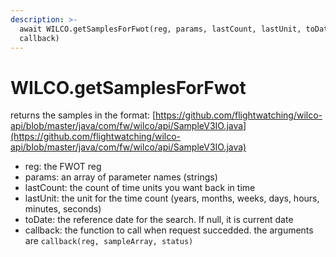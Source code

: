 ```yaml
---
description: >-
  await WILCO.getSamplesForFwot(reg, params, lastCount, lastUnit, toDate,
  callback)
---
```


# WILCO.getSamplesForFwot

returns the samples in the format: [https://github.com/flightwatching/wilco-api/blob/master/java/com/fw/wilco/api/SampleV3IO.java](https://github.com/flightwatching/wilco-api/blob/master/java/com/fw/wilco/api/SampleV3IO.java)

* reg: the FWOT reg
* params: an array of parameter names (strings)
* lastCount: the count of time units you want back in time
* lastUnit: the unit for the time count (years, months, weeks, days, hours, minutes, seconds)
* toDate: the reference date for the search. If null, it is current date
* callback: the function to call when request succedded. the arguments are `callback(reg, sampleArray, status)`

### `` ``
